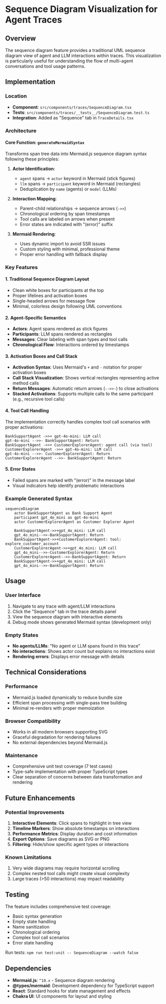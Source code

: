 # Sequence Diagram Visualization for Agent Traces

## Overview

The sequence diagram feature provides a traditional UML sequence diagram view of agent and LLM interactions within traces. This visualization is particularly useful for understanding the flow of multi-agent conversations and tool usage patterns.

## Implementation

### Location
- **Component**: `src/components/traces/SequenceDiagram.tsx`
- **Tests**: `src/components/traces/__tests__/SequenceDiagram.test.ts`
- **Integration**: Added as "Sequence" tab in `TraceDetails.tsx`

### Architecture

#### Core Function: `generateMermaidSyntax`
Transforms span tree data into Mermaid.js sequence diagram syntax following these principles:

1. **Actor Identification**:
   - `agent` spans → `actor` keyword in Mermaid (stick figures)
   - `llm` spans → `participant` keyword in Mermaid (rectangles)
   - Deduplication by `name` (agents) or `model` (LLMs)

2. **Interaction Mapping**:
   - Parent-child relationships → sequence arrows (`->>`)
   - Chronological ordering by span timestamps
   - Tool calls are labeled on arrows when present
   - Error states are indicated with "(error)" suffix

3. **Mermaid Rendering**:
   - Uses dynamic import to avoid SSR issues
   - Custom styling with minimal, professional theme
   - Proper error handling with fallback display

### Key Features

#### 1. Traditional Sequence Diagram Layout
- Clean white boxes for participants at the top
- Proper lifelines and activation boxes
- Single-headed arrows for message flow
- Minimal, colorless design following UML conventions

#### 2. Agent-Specific Semantics
- **Actors**: Agent spans rendered as stick figures
- **Participants**: LLM spans rendered as rectangles
- **Messages**: Clear labeling with span types and tool calls
- **Chronological Flow**: Interactions ordered by timestamps

#### 3. Activation Boxes and Call Stack
- **Activation Syntax**: Uses Mermaid's `+` and `-` notation for proper activation boxes
- **Call Stack Visualization**: Shows vertical rectangles representing active method calls
- **Return Messages**: Automatic return arrows (`-->>-`) to close activations
- **Stacked Activations**: Supports multiple calls to the same participant (e.g., recursive tool calls)

#### 4. Tool Call Handling
The implementation correctly handles complex tool call scenarios with proper activations:

```
BankSupportAgent ->>+ gpt-4o-mini: LLM call
gpt-4o-mini -->>- BankSupportAgent: Return
BankSupportAgent ->>+ CustomerExplorerAgent: agent call (via tool)
CustomerExplorerAgent ->>+ gpt-4o-mini: LLM call
gpt-4o-mini -->>- CustomerExplorerAgent: Return
CustomerExplorerAgent -->>- BankSupportAgent: Return
```

#### 5. Error States
- Failed spans are marked with "(error)" in the message label
- Visual indicators help identify problematic interactions

### Example Generated Syntax

```mermaid
sequenceDiagram
    actor BankSupportAgent as Bank Support Agent
    participant gpt_4o_mini as gpt-4o-mini
    actor CustomerExplorerAgent as Customer Explorer Agent

    BankSupportAgent->>+gpt_4o_mini: LLM call
    gpt_4o_mini-->>-BankSupportAgent: Return
    BankSupportAgent->>+CustomerExplorerAgent: tool: explore_customer_account
    CustomerExplorerAgent->>+gpt_4o_mini: LLM call
    gpt_4o_mini-->>-CustomerExplorerAgent: Return
    CustomerExplorerAgent-->>-BankSupportAgent: Return
    BankSupportAgent->>+gpt_4o_mini: LLM call
    gpt_4o_mini-->>-BankSupportAgent: Return
```

## Usage

### User Interface
1. Navigate to any trace with agent/LLM interactions
2. Click the "Sequence" tab in the trace details panel
3. View the sequence diagram with interactive elements
4. Debug mode shows generated Mermaid syntax (development only)

### Empty States
- **No agents/LLMs**: "No agent or LLM spans found in this trace"
- **No interactions**: Shows actor count but explains no interactions exist
- **Rendering errors**: Displays error message with details

## Technical Considerations

### Performance
- Mermaid.js loaded dynamically to reduce bundle size
- Efficient span processing with single-pass tree building
- Minimal re-renders with proper memoization

### Browser Compatibility
- Works in all modern browsers supporting SVG
- Graceful degradation for rendering failures
- No external dependencies beyond Mermaid.js

### Maintenance
- Comprehensive unit test coverage (7 test cases)
- Type-safe implementation with proper TypeScript types
- Clear separation of concerns between data transformation and rendering

## Future Enhancements

### Potential Improvements
1. **Interactive Elements**: Click spans to highlight in tree view
2. **Timeline Markers**: Show absolute timestamps on interactions
3. **Performance Metrics**: Display duration and cost information
4. **Export Options**: Save diagrams as SVG or PNG
5. **Filtering**: Hide/show specific agent types or interactions

### Known Limitations
1. Very wide diagrams may require horizontal scrolling
2. Complex nested tool calls might create visual complexity
3. Large traces (>50 interactions) may impact readability

## Testing

The feature includes comprehensive test coverage:
- Basic syntax generation
- Empty state handling
- Name sanitization
- Chronological ordering
- Complex tool call scenarios
- Error state handling

Run tests: `npm run test:unit -- SequenceDiagram --watch false`

## Dependencies

- **Mermaid.js**: `^10.x` - Sequence diagram rendering
- **@types/mermaid**: Development dependency for TypeScript support
- **React**: Standard hooks for state management and effects
- **Chakra UI**: UI components for layout and styling
